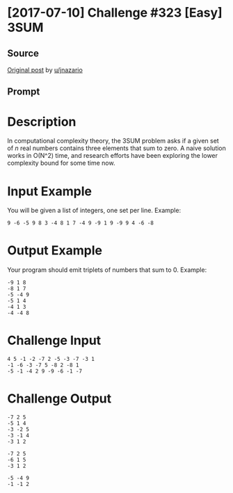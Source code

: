 # [2017-07-10] Challenge #323 [Easy] 3SUM

## Source

[Original post](https://old.reddit.com/r/dailyprogrammer/comments/6melen/20170710_challenge_323_easy_3sum/) by [u/jnazario](https://old.reddit.com/user/jnazario)

## Prompt

# Description

In computational complexity theory, the 3SUM problem asks if a given set of *n* real numbers contains three elements that sum to zero. A naive solution works in O(N^2) time, and research efforts have been exploring the lower complexity bound for some time now.

# Input Example

You will be given a list of integers, one set per line. Example:

	9 -6 -5 9 8 3 -4 8 1 7 -4 9 -9 1 9 -9 9 4 -6 -8

# Output Example

Your program should emit triplets of numbers that sum to 0. Example:

	-9 1 8
	-8 1 7
	-5 -4 9
	-5 1 4
	-4 1 3
	-4 -4 8

# Challenge Input

	4 5 -1 -2 -7 2 -5 -3 -7 -3 1
	-1 -6 -3 -7 5 -8 2 -8 1
	-5 -1 -4 2 9 -9 -6 -1 -7

# Challenge Output

	-7 2 5
	-5 1 4
	-3 -2 5
	-3 -1 4
	-3 1 2

	-7 2 5
	-6 1 5
	-3 1 2

	-5 -4 9
	-1 -1 2
